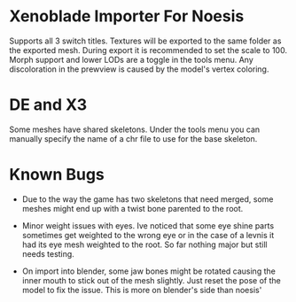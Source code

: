 # Xenoblade Importer For Noesis
Supports all 3 switch titles. Textures will be exported to the same folder as the exported mesh. During export it is recommended to set the scale to 100. Morph support and lower LODs are a toggle in the tools menu. Any discoloration in the prewview is caused by the model's vertex coloring.


# DE and X3
Some meshes have shared skeletons. Under the tools menu you can manually specify the name of a chr file to use for the base skeleton.


# Known Bugs
* Due to the way the game has two skeletons that need merged, some meshes might end up with a twist bone parented to the root.

* Minor weight issues with eyes. Ive noticed that some eye shine parts sometimes get weighted to the wrong eye or in the case of a levnis it had its eye mesh weighted to the root. So far nothing major but still needs testing.

* On import into blender, some jaw bones might be rotated causing the inner mouth to stick out of the mesh slightly. Just reset the pose of the model to fix the issue. This is more on blender's side than noesis'
